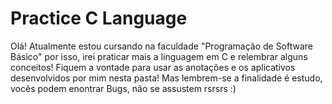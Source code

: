 # Practice C Language

Olá! Atualmente estou cursando na faculdade "Programação de Software Básico" por isso, irei praticar mais a linguagem em C e relembrar alguns conceitos! Fiquem a vontade para usar as anotações e os aplicativos desenvolvidos por mim nesta pasta! Mas lembrem-se a finalidade é estudo, vocês podem enontrar Bugs, não se assustem rsrsrs :) 
